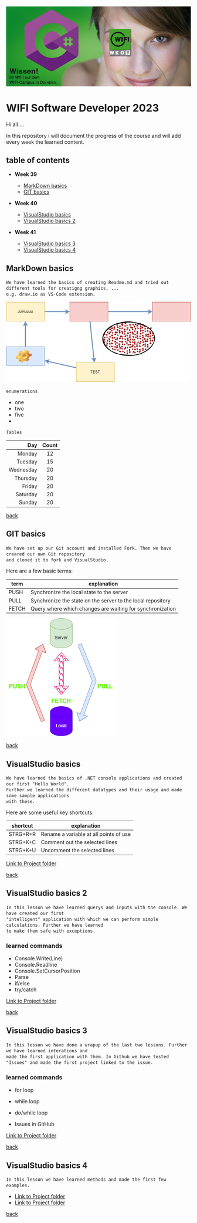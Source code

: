 ![TestImage](doc/images/Logo.png)
<a id="item-home"></a>
# WIFI Software Developer 2023
Hi all....

In this repository i will document the progress of the course and will add every week the learned content. 

## table of contents
- **Week 39**
   - [MarkDown basics](#item-md)
   - [GIT basics](#item-git)
  
- **Week 40**
   - [VisualStudio basics](#item-vs)
   - [VisualStudio basics 2](#item-vs2)
 
 - **Week 41**
   - [VisualStudio basics 3](#item-vs3)
   - [VisualStudio basics 4](#item-vs4)

<a id="item-md"></a>
## MarkDown basics

    We have learned the basics of creating Readme.md and tried out different tools for creatigng graphics, ...
    e.g. draw.io as VS-Code extension.

![TestImage](doc/images/overview.drawio.png)

    enumerations

- one
- two
- five
- 

    Tables

|Day|Count|
|-----:|:-------:|
|Monday|12|
|Tuesday|15|
|Wednesday|20|
|Thursday|20|
|Friday|20|
|Saturday|20|
|Sunday|20|

[back](#item-home)

<a id="item-git"></a>
## GIT basics

    We have set up our Git account and installed Fork. Then we have creared our own Git repository
    and cloned it to fork and VisualStudio.
Here are a few basic terms:

|term|explanation|
|---|---|
|PUSH|Synchronize the local state to the server|
|PULL|Synchronize the state on the server to the local repository|
|FETCH|Query where which changes are waiting for synchronization|

![TestImage](doc/images/git-overview.drawio.png)

[back](#item-home)

<a id="item-vs"></a>
## VisualStudio basics

    We have learned the basics of .NET console applications and created our first "Hello World". 
    Further we learned the different datatypes and their usage and made some sample applications
    with these.

Here are some useful key shortcuts:

|shortcut|explanation|
|---|---|
|STRG+R+R|Rename a variable at all points of use|
|STRG+K+C|Comment out the selected lines|
|STRG+K+U|Uncomment the selected lines|

[Link to Project folder](src/20230926)


[back](#item-home)

<a id="item-vs2"></a>
## VisualStudio basics 2

    In this lesson we have learned querys and inputs with the console. We have created our first 
    "intelligent" application with which we can perform simple calculations. Further we have learned 
    to make them safe with exceptions.

### learned commands

- Console.Write(Line)
- Console.Readline
- Console.SetCursorPosition
- Parse
- if/else
- try/catch

[Link to Project folder](src/20231003)


[back](#item-home)


<a id="item-vs3"></a>
## VisualStudio basics 3

    In this lesson we have done a wrapup of the last two lessons. Further we have learned interations and
    made the first application with them. In Github we have tested "Issues" and made the first project linked to the issue.

### learned commands

- for loop
- while loop
- do/while loop

- Issues in GitHub

[Link to Project folder](src/20231005)


[back](#item-home)


<a id="item-vs4"></a>
## VisualStudio basics 4

    In this lesson we have learned methods and made the first few examples.

- [Link to Project folder](src/20231012)
- [Link to Project folder](src/20231016)

[back](#item-home)
